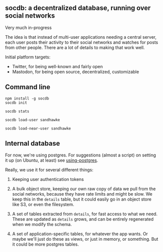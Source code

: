 ## socdb: a decentralized database, running over social networks

Very much in-progress

The idea is that instead of multi-user applications needing a central
server, each user posts their activity to their social networks and
watches for posts from other people.  There are a lot of details to
making that work well.

Initial platform targets:
* Twitter, for being well-known and fairly open
* Mastodon, for being open source, decentralized, customizable

## Command line

```
npm install -g socdb
socdb init
```

```
socdb stats
```

```
socdb load-user sandhawke
```

```
socdb load-near-user sandhawke
```

## Internal database

For now, we're using postgres.  For suggestions (almost a script) on setting it up (on Ubuntu, at least) see [using-postgres](./using-postgres.md).

Really, we use it for several different things:

1. Keeping user authentication tokens

2. A bulk object store, keeping our own raw copy of data we pull from the social networks, because they have rate limits and might be slow.  We keep this in the `details` table, but it could easily go in an object store like S3, or even the filesystem.

3. A set of tables extracted from `details`, for fast access to what we need. These are updated as `details` grows, and can be entirely regenerated when we modify the schema.

4. A set of application-specific tables, for whatever the app wants.  Or maybe we'll just do these as views, or just in memory, or something.   But it could be more postgres tables.

